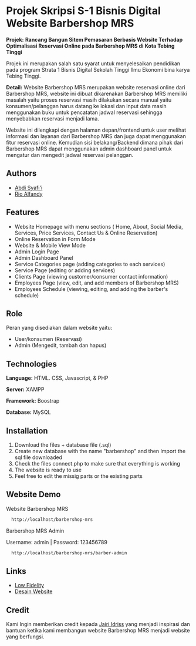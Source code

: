 # Projek Skripsi S-1 Bisnis Digital Website Barbershop MRS

**Projek:** **Rancang Bangun Sitem Pemasaran Berbasis Website Terhadap Optimalisasi Reservasi Online pada Barbershop MRS di Kota Tebing Tinggi**

Projek ini merupakan salah satu syarat untuk menyelesaikan pendidikan pada program Strata 1 Bisnis Digital Sekolah Tinggi Ilmu Ekonomi bina karya Tebing Tinggi.


**Detail:** Website Barbershop MRS merupakan website reservasi online dari Barbershop MRS, website ini dibuat dikarenakan Barbershop MRS memiliki masalah yaitu proses reservasi masih dilakukan secara manual yaitu konsumen/pelanggan harus datang ke lokasi dan input data masih menggunakan buku untuk pencatatan jadwal reservasi sehingga menyebabkan reservasi menjadi lama. 

Website ini dilengkapi dengan halaman depan/frontend untuk user melihat informasi dan layanan dari Barbershop MRS dan juga dapat menggunakan fitur reservasi online. Kemudian sisi belakang/Backend dimana pihak dari Barbershop MRS dapat menggunakan admin dashboard panel untuk mengatur dan mengedit jadwal reservasi pelanggan.






## Authors

- [Abdi Syafi'i](https://www.instagram.com/abdiiieee_)
- [Rio Alfandy](https://www.instagram.com/rioalfandyy_)


## Features

- Website Homepage with menu sections ( Home, About, Social Media, Services, Price Services, Contact Us & Online Reservation)
- Online Reservation in Form Mode
- Website & Mobile View Mode
- Admin Login Page
- Admin Dashboard Panel
- Service Categories page (adding categories to each services)
- Service Page (editing or adding services)
- Clients Page (viewing customer/consumer contact information)
- Employees Page (view, edit, and add members of Barbershop MRS)
- Employees Schedule (viewing, editing, and adding the barber's schedule)




## Role

Peran yang disediakan dalam website yaitu:

- User/konsumen (Reservasi)
- Admin (Mengedit, tambah dan hapus)
## Technologies

**Language:** HTML. CSS, Javascript, & PHP

**Server:** XAMPP

**Framework:** Boostrap

**Database:** MySQL



## Installation

1. Download the files + database file (.sql)
2. Create new database with the name "barbershop" and then Import the sql file downloaded
3. Check the files connect.php to make sure that everything is working
4. The website is ready to use
5. Feel free to edit the missig parts or the existing parts
    
## Website Demo

Website Barbershop MRS

```bash
  http://localhost/barbershop-mrs
```
Barbershop MRS Admin

Username: admin |
Password: 123456789

```bash
  http://localhost/barbershop-mrs/barber-admin
```
## Links

- [Low Fidelity](https://www.figma.com/design/SCWodC7DMBJVRyDhjO0URx/Lo-FI-Website-MRS-Barbershop?t=EKZS9iJ1O1AtstRJ-1)
- [Desain Website](https://www.figma.com/design/dfCeitsNaiQq0CSoKj2YDi/Untitled?node-id=0-1&t=gv3kCrcYLs5dnGFy-1)
## Credit
Kami Ingin memberikan credit kepada [Jairi Idriss](https://github.com/jairiidriss) yang menjadi inspirasi dan bantuan ketika kami membangun website Barbershop MRS menjadi website yang berfungsi.
